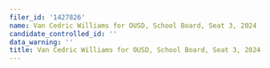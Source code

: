 ```yaml
---
filer_id: '1427826'
name: Van Cedric Williams for OUSD, School Board, Seat 3, 2024
candidate_controlled_id: ''
data_warning: ''
title: Van Cedric Williams for OUSD, School Board, Seat 3, 2024
---
```

